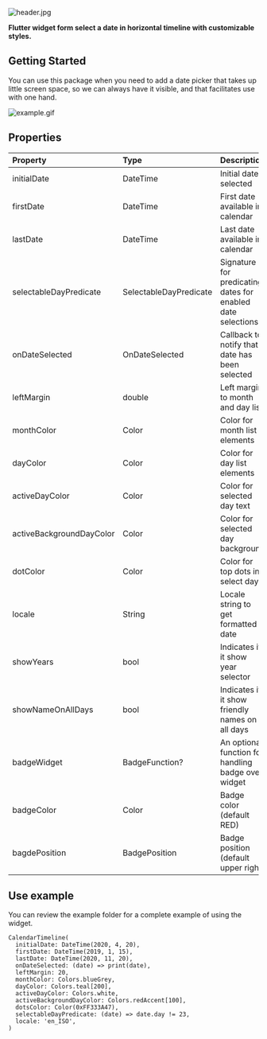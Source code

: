 ![header.jpg](header.jpg)

**Flutter widget form select a date in horizontal timeline with customizable styles.**

## Getting Started

You can use this package when you need to add a date picker that takes up little screen space, so we can always have it visible, and that facilitates use with one hand.

![example.gif](example.gif)

## Properties

| Property                 | Type                   | Description                                                 |
|:-------------------------|:-----------------------|:------------------------------------------------------------|
| initialDate              | DateTime               | Initial date selected                                       |
| firstDate                | DateTime               | First date available in calendar                            |
| lastDate                 | DateTime               | Last date available in calendar                             |
| selectableDayPredicate   | SelectableDayPredicate | Signature for predicating dates for enabled date selections |
| onDateSelected           | OnDateSelected         | Callback to notify that a date has been selected            |
| leftMargin               | double                 | Left margin to month and day list                           |
| monthColor               | Color                  | Color for month list elements                               |
| dayColor                 | Color                  | Color for day list elements                                 |
| activeDayColor           | Color                  | Color for selected day text                                 |
| activeBackgroundDayColor | Color                  | Color for selected day background                           |
| dotColor                 | Color                  | Color for top dots in select day                            |
| locale                   | String                 | Locale string to get formatted date                         |
| showYears                | bool                   | Indicates if it show year selector                          |
| showNameOnAllDays        | bool                   | Indicates if it show friendly names on all days             |
| badgeWidget              | BadgeFunction?         | An optional function for handling badge over widget         |
| badgeColor               | Color                  | Badge color (default RED)                                   |
| bagdePosition            | BadgePosition          | Badge position (default upper right)                        |




## Use example

You can review the example folder for a complete example of using the widget.

```
CalendarTimeline(
  initialDate: DateTime(2020, 4, 20),
  firstDate: DateTime(2019, 1, 15),
  lastDate: DateTime(2020, 11, 20),
  onDateSelected: (date) => print(date),
  leftMargin: 20,
  monthColor: Colors.blueGrey,
  dayColor: Colors.teal[200],
  activeDayColor: Colors.white,
  activeBackgroundDayColor: Colors.redAccent[100],
  dotsColor: Color(0xFF333A47),
  selectableDayPredicate: (date) => date.day != 23,
  locale: 'en_ISO',
)
```